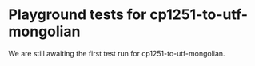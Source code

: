 # Playground tests for cp1251-to-utf-mongolian
We are still awaiting the first test run for cp1251-to-utf-mongolian.
